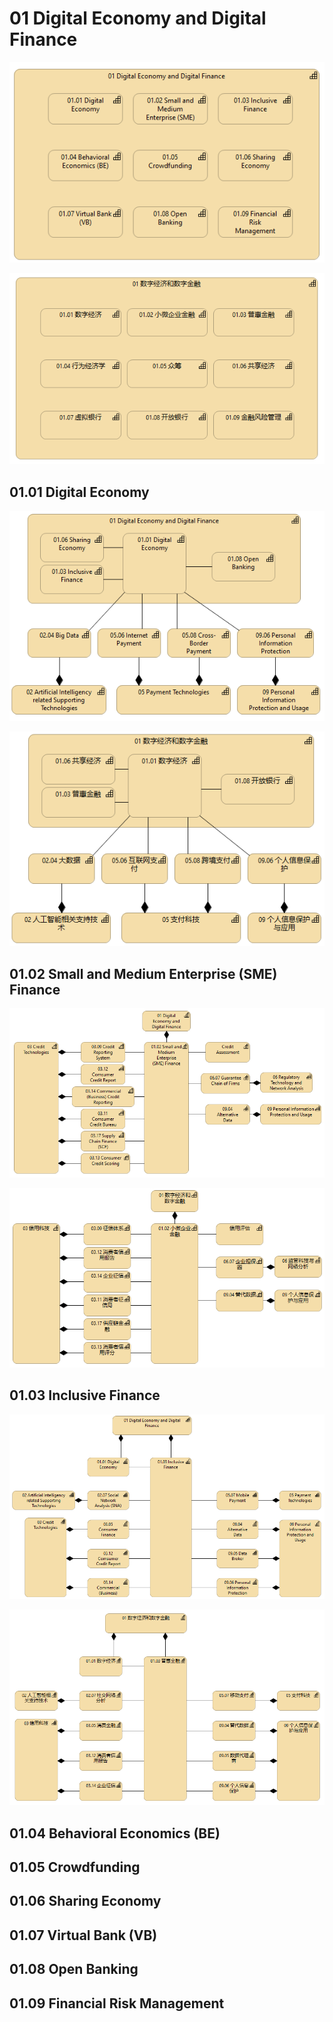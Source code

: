 # 01 Digital Economy and Digital Finance

![](.gitbook/assets/image%20%2814%29.png)

![](.gitbook/assets/image%20%2816%29.png)

## 01.01 Digital Economy

![](.gitbook/assets/image%20%2812%29.png)

![](.gitbook/assets/image%20%2818%29.png)

## 01.02 Small and Medium Enterprise \(SME\) Finance

![](.gitbook/assets/image%20%2811%29.png)

![](.gitbook/assets/image%20%2815%29.png)

## 01.03 Inclusive Finance

![](.gitbook/assets/image%20%2822%29.png)

![](.gitbook/assets/image%20%2813%29.png)

## 01.04 Behavioral Economics \(BE\)

## 01.05 Crowdfunding

## 01.06 Sharing Economy

## 01.07 Virtual Bank \(VB\)

## 01.08 Open Banking

## 01.09 Financial Risk Management



